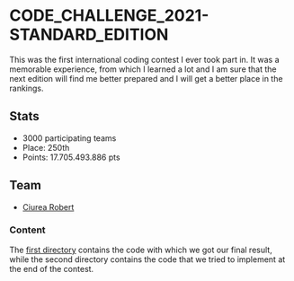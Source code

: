 # CODE_CHALLENGE_2021-STANDARD_EDITION

This was the first international coding contest I ever took part in. It was a memorable experience, from which I learned a lot and I am sure that the next edition will find me better prepared and I will get a better place in the rankings.

## Stats

- 3000 participating teams
- Place: 250th
- Points: 17.705.493.886 pts

## Team

* [Ciurea Robert](https://github.com/Robert12-git)

### Content

The [first directory](https://github.com/AnghelAndrei28/CODE_CHALLENGE_2021-STANDARD_EDITION/tree/main/Official%20code) contains the code with which we got our final result, while the second directory contains the code that we tried to implement at the end of the contest.